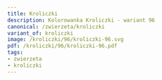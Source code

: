 ```yaml
---
title: Kroliczki
description: Kolorowanka Kroliczki - wariant 96
canonical: /zwierzeta/kroliczki
variant_of: kroliczki
image: /kroliczki/96/kroliczki-96.svg
pdf: /kroliczki/96/kroliczki-96.pdf
tags:
- zwierzeta
- kroliczki
---
```

